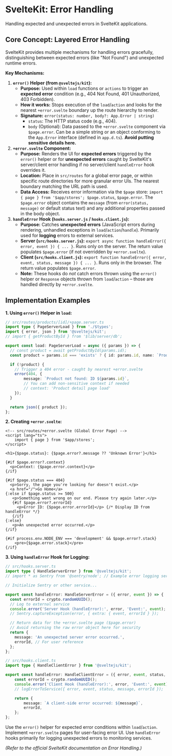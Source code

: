 # SvelteKit: Error Handling

Handling expected and unexpected errors in SvelteKit applications.

## Core Concept: Layered Error Handling

SvelteKit provides multiple mechanisms for handling errors gracefully, distinguishing between expected errors (like "Not Found") and unexpected runtime errors.

**Key Mechanisms:**

1.  **`error()` Helper (from `@sveltejs/kit`):**
    *   **Purpose:** Used within `load` functions or `actions` to trigger an **expected error** condition (e.g., 404 Not Found, 401 Unauthorized, 403 Forbidden).
    *   **How it works:** Stops execution of the `load`/`action` and looks for the nearest `+error.svelte` boundary up the route hierarchy to render.
    *   **Signature:** `error(status: number, body?: App.Error | string)`
        *   `status`: The HTTP status code (e.g., 404).
        *   `body` (Optional): Data passed to the `+error.svelte` component via `$page.error`. Can be a simple string or an object conforming to the `App.Error` interface (defined in `app.d.ts`). **Avoid putting sensitive details here.**
2.  **`+error.svelte` Component:**
    *   **Purpose:** Renders the UI for **expected errors** triggered by the `error()` helper or for **unexpected errors** caught by SvelteKit's server/client error handling if no server/client `handleError` hook overrides it.
    *   **Location:** Place in `src/routes` for a global error page, or within specific route directories for more granular error UIs. The nearest boundary matching the URL path is used.
    *   **Data Access:** Receives error information via the `$page` store: `import { page } from '$app/stores'; $page.status`, `$page.error`. The `$page.error` object contains the `message` (from `error(status, message)` or default status text) and any additional properties passed in the body object.
3.  **`handleError` Hook (`hooks.server.js` / `hooks.client.js`):**
    *   **Purpose:** Catches **unexpected errors** (JavaScript errors during rendering, unhandled exceptions in `load`/`action`/`handle`). Primarily used for **logging** errors to external services.
    *   **Server (`src/hooks.server.js`):** `export async function handleError({ error, event }) { ... }`. Runs only on the server. The return value populates `$page.error` (if not overridden by `+error.svelte`).
    *   **Client (`src/hooks.client.js`):** `export function handleError({ error, event, status, message }) { ... }`. Runs only in the browser. The return value populates `$page.error`.
    *   **Note:** These hooks do *not* catch errors thrown using the `error()` helper or `Response` objects thrown from `load`/`action` – those are handled directly by `+error.svelte`.

## Implementation Examples

**1. Using `error()` Helper in `load`:**

```typescript
// src/routes/products/[id]/+page.server.ts
import type { PageServerLoad } from './$types';
import { error, json } from '@sveltejs/kit';
// import { getProductById } from '$lib/server/db';

export const load: PageServerLoad = async ({ params }) => {
  // const product = await getProductById(params.id);
  const product = params.id === 'exists' ? { id: params.id, name: `Product ${params.id}` } : null; // Placeholder

  if (!product) {
    // Trigger a 404 error - caught by nearest +error.svelte
    error(404, {
        message: `Product not found: ID ${params.id}`,
        // You can add non-sensitive context if needed
        // context: 'Product detail page load'
    });
  }

  return json({ product });
};
```

**2. Creating `+error.svelte`:**

```svelte
<!-- src/routes/+error.svelte (Global Error Page) -->
<script lang="ts">
	import { page } from '$app/stores';
</script>

<h1>{$page.status}: {$page.error?.message ?? 'Unknown Error'}</h1>

{#if $page.error?.context}
  <p>Context: {$page.error.context}</p>
{/if}

{#if $page.status === 404}
  <p>Sorry, the page you're looking for doesn't exist.</p>
  <a href="/">Go Home</a>
{:else if $page.status >= 500}
   <p>Something went wrong on our end. Please try again later.</p>
   {#if $page.error?.errorId}
     <p>Error ID: {$page.error.errorId}</p> {/* Display ID from handleError */}
   {/if}
{:else}
   <p>An unexpected error occurred.</p>
{/if}

{#if process.env.NODE_ENV === 'development' && $page.error?.stack}
	<pre>{$page.error.stack}</pre>
{/if}
```

**3. Using `handleError` Hook for Logging:**

```typescript
// src/hooks.server.ts
import type { HandleServerError } from '@sveltejs/kit';
// import * as Sentry from '@sentry/node'; // Example error logging service

// Initialize Sentry or other service...

export const handleError: HandleServerError = ({ error, event }) => {
  const errorId = crypto.randomUUID();
  // Log to external service
  console.error('Server Hook (handleError):', error, 'Event:', event);
  // Sentry.captureException(error, { extra: { event, errorId } });

  // Return data for the +error.svelte page ($page.error)
  // Avoid returning the raw error object here for security
  return {
    message: 'An unexpected server error occurred.',
    errorId, // For user reference
  };
};

// src/hooks.client.ts
import type { HandleClientError } from '@sveltejs/kit';

export const handleError: HandleClientError = ({ error, event, status, message }) => {
    const errorId = crypto.randomUUID();
    console.error('Client Hook (handleError):', error, 'Event:', event);
    // logErrorToService({ error, event, status, message, errorId });

    return {
        message: `A client-side error occurred: ${message}`,
        errorId,
    };
};
```

Use the `error()` helper for expected error conditions within `load`/`action`. Implement `+error.svelte` pages for user-facing error UI. Use `handleError` hooks primarily for logging unexpected errors to monitoring services.

*(Refer to the official SvelteKit documentation on Error Handling.)*
